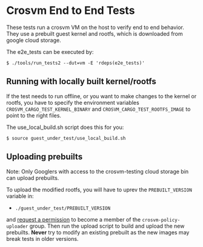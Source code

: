 # Crosvm End to End Tests

These tests run a crosvm VM on the host to verify end to end behavior. They use a prebuilt guest
kernel and rootfs, which is downloaded from google cloud storage.

The e2e_tests can be executed by:

`$ ./tools/run_tests2 --dut=vm -E 'rdeps(e2e_tests)'`

## Running with locally built kernel/rootfs

If the test needs to run offline, or you want to make changes to the kernel or rootfs, you have to
specify the environment variables `CROSVM_CARGO_TEST_KERNEL_BINARY` and
`CROSVM_CARGO_TEST_ROOTFS_IMAGE` to point to the right files.

The use_local_build.sh script does this for you:

`$ source guest_under_test/use_local_build.sh`

## Uploading prebuilts

Note: Only Googlers with access to the crosvm-testing cloud storage bin can upload prebuilts.

To upload the modified rootfs, you will have to uprev the `PREBUILT_VERSION` variable in:

- `./guest_under_test/PREBUILT_VERSION`

and [request a permission](http://go/crosvm/infra.md?cl=head#access-on-demand-to-upload-artifacts)
to become a member of the `crosvm-policy-uploader` group. Then run the upload script to build and
upload the new prebuilts. **Never** try to modify an existing prebuilt as the new images may break
tests in older versions.
